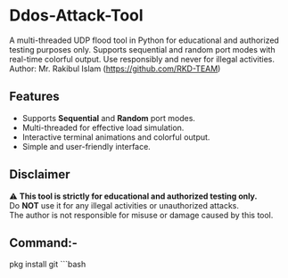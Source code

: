 # Ddos-Attack-Tool
A multi-threaded UDP flood tool in Python for educational and authorized testing purposes only. Supports sequential and random port modes with real-time colorful output. Use responsibly and never for illegal activities. Author: Mr. Rakibul Islam (https://github.com/RKD-TEAM)

## Features

- Supports **Sequential** and **Random** port modes.
- Multi-threaded for effective load simulation.
- Interactive terminal animations and colorful output.
- Simple and user-friendly interface.

## Disclaimer

⚠️ **This tool is strictly for educational and authorized testing only.**  
Do **NOT** use it for any illegal activities or unauthorized attacks.  
The author is not responsible for misuse or damage caused by this tool.

## Command:-


   
pkg install git ```bash
